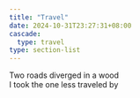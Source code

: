 ```yaml
---
title: "Travel"
date: 2024-10-31T23:27:31+08:00
cascade:
  type: travel
type: section-list 
---
```


Two roads diverged in a wood </br>
I took the one less traveled by
